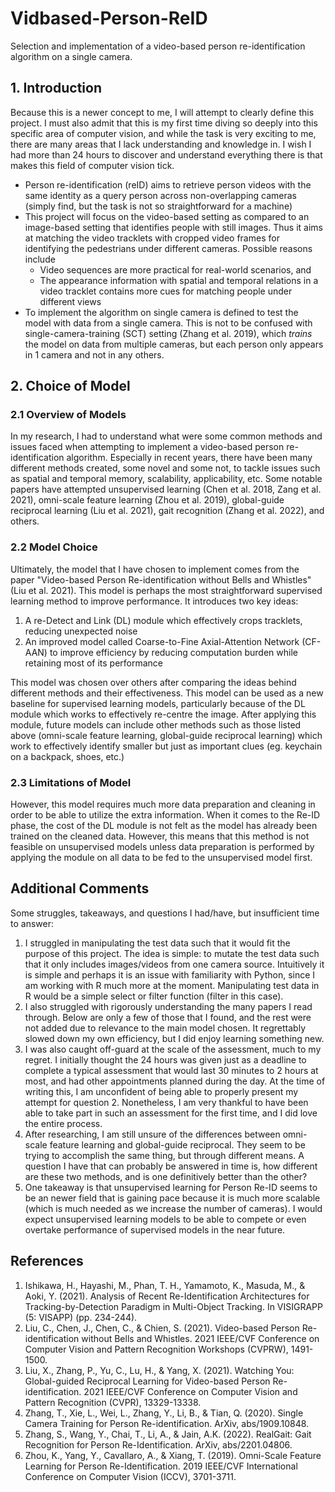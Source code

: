 # Vidbased-Person-ReID
Selection and implementation of a video-based person re-identification algorithm on a single camera.

## 1. Introduction
Because this is a newer concept to me, I will attempt to clearly define this project. I must also admit that this is my first time diving so deeply into this specific area of computer vision, and while the task is very exciting to me, there are many areas that I lack understanding and knowledge in. I wish I had more than 24 hours to discover and understand everything there is that makes this field of computer vision tick.
- Person re-identification (reID) aims to retrieve person videos with the same identity as a query person across non-overlapping cameras (simply find, but the task is not so straightforward for a machine)
- This project will focus on the video-based setting as compared to an image-based setting that identifies people with still images. Thus it aims at matching the video tracklets with cropped video frames for identifying the pedestrians under different cameras. Possible reasons include
    - Video sequences are more practical for real-world scenarios, and
    - The appearance information with spatial and temporal relations in a video tracklet contains more cues for matching people under different views
- To implement the algorithm on single camera is defined to test the model with data from a single camera. This is not to be confused with single-camera-training (SCT) setting (Zhang et al. 2019), which *trains* the model on data from multiple cameras, but each person only appears in 1 camera and not in any others. 

## 2. Choice of Model
### 2.1 Overview of Models
In my research, I had to understand what were some common methods and issues faced when attempting to implement a video-based person re-identification algorithm. Especially in recent years, there have been many different methods created, some novel and some not, to tackle issues such as spatial and temporal memory, scalability, applicability, etc. Some notable papers have attempted unsupervised learning (Chen et al. 2018, Zang et al. 2021), omni-scale feature learning (Zhou et al. 2019), global-guide reciprocal learning (Liu et al. 2021), gait recognition (Zhang et al. 2022), and others.

### 2.2 Model Choice
Ultimately, the model that I have chosen to implement comes from the paper "Video-based Person Re-identification without Bells and Whistles" (Liu et al. 2021). This model is perhaps the most straightforward supervised learning method to improve performance. It introduces two key ideas:
1. A re-Detect and Link (DL) module which effectively crops tracklets, reducing unexpected noise
2. An improved model called Coarse-to-Fine Axial-Attention Network (CF-AAN) to improve efficiency by reducing computation burden while retaining most of its performance

This model was chosen over others after comparing the ideas behind different methods and their effectiveness. This model can be used as a new baseline for supervised learning models, particularly because of the DL module which works to effectively re-centre the image. After applying this module, future models can include other methods such as those listed above (omni-scale feature learning, global-guide reciprocal learning) which work to effectively identify smaller but just as important clues (eg. keychain on a backpack, shoes, etc.)

### 2.3 Limitations of Model
However, this model requires much more data preparation and cleaning in order to be able to utilize the extra information. When it comes to the Re-ID phase, the cost of the DL module is not felt as the model has already been trained on the cleaned data. However, this means that this method is not feasible on unsupervised models unless data preparation is performed by applying the module on all data to be fed to the unsupervised model first.

## Additional Comments
Some struggles, takeaways, and questions I had/have, but insufficient time to answer:
1. I struggled in manipulating the test data such that it would fit the purpose of this project. The idea is simple: to mutate the test data such that it only includes images/videos from one camera source. Intuitively it is simple and perhaps it is an issue with familiarity with Python, since I am working with R much more at the moment. Manipulating test data in R would be a simple select or filter function (filter in this case).
2. I also struggled with rigorously understanding the many papers I read through. Below are only a few of those that I found, and the rest were not added due to relevance to the main model chosen. It regrettably slowed down my own efficiency, but I did enjoy learning something new.
3. I was also caught off-guard at the scale of the assessment, much to my regret. I initially thought the 24 hours was given just as a deadline to complete a typical assessment that would last 30 minutes to 2 hours at most, and had other appointments planned during the day. At the time of writing this, I am unconfident of being able to properly present my attempt for question 2. Nonetheless, I am very thankful to have been able to take part in such an assessment for the first time, and I did love the entire process.
4. After researching, I am still unsure of the differences between omni-scale feature learning and global-guide reciprocal. They seem to be trying to accomplish the same thing, but through different means. A question I have that can probably be answered in time is, how different are these two methods, and is one definitively better than the other?
5. One takeaway is that unsupervised learning for Person Re-ID seems to be an newer field that is gaining pace because it is much more scalable (which is much needed as we increase the number of cameras). I would expect unsupervised learning models to be able to compete or even overtake performance of supervised models in the near future.

## References
1. Ishikawa, H., Hayashi, M., Phan, T. H., Yamamoto, K., Masuda, M., & Aoki, Y. (2021). Analysis of Recent Re-Identification Architectures for Tracking-by-Detection Paradigm in Multi-Object Tracking. In VISIGRAPP (5: VISAPP) (pp. 234-244).
2. Liu, C., Chen, J., Chen, C., & Chien, S. (2021). Video-based Person Re-identification without Bells and Whistles. 2021 IEEE/CVF Conference on Computer Vision and Pattern Recognition Workshops (CVPRW), 1491-1500.
3. Liu, X., Zhang, P., Yu, C., Lu, H., & Yang, X. (2021). Watching You: Global-guided Reciprocal Learning for Video-based Person Re-identification. 2021 IEEE/CVF Conference on Computer Vision and Pattern Recognition (CVPR), 13329-13338.
4. Zhang, T., Xie, L., Wei, L., Zhang, Y., Li, B., & Tian, Q. (2020). Single Camera Training for Person Re-identification. ArXiv, abs/1909.10848.
5. Zhang, S., Wang, Y., Chai, T., Li, A., & Jain, A.K. (2022). RealGait: Gait Recognition for Person Re-Identification. ArXiv, abs/2201.04806.
6. Zhou, K., Yang, Y., Cavallaro, A., & Xiang, T. (2019). Omni-Scale Feature Learning for Person Re-Identification. 2019 IEEE/CVF International Conference on Computer Vision (ICCV), 3701-3711.
